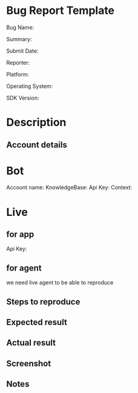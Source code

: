 Bug Report Template
====================

Bug Name:

Summary:

Submit Date:           

Reporter:       

Platform:                     

Operating System:

SDK Version:
                 
Description
===========

Account details
---------------

# Bot

Account name:
KnowledgeBase:
Api Key:
Context:

# Live
## for app
Api Key:

## for agent
we need live agent to be able to reproduce

Steps to reproduce
------------------



Expected result
---------------



Actual result
-------------



Screenshot
----------



Notes
-----
